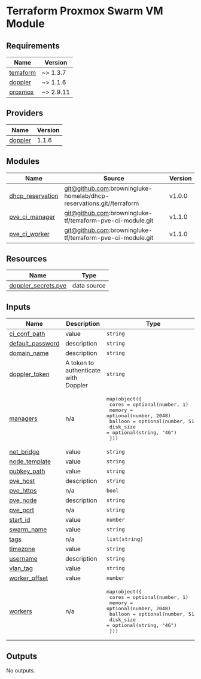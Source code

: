 # Terraform Proxmox Swarm VM Module

<!-- BEGINNING OF PRE-COMMIT-TERRAFORM DOCS HOOK -->
## Requirements

| Name | Version |
|------|---------|
| <a name="requirement_terraform"></a> [terraform](#requirement\_terraform) | ~> 1.3.7 |
| <a name="requirement_doppler"></a> [doppler](#requirement\_doppler) | ~> 1.1.6 |
| <a name="requirement_proxmox"></a> [proxmox](#requirement\_proxmox) | ~> 2.9.11 |

## Providers

| Name | Version |
|------|---------|
| <a name="provider_doppler"></a> [doppler](#provider\_doppler) | 1.1.6 |

## Modules

| Name | Source | Version |
|------|--------|---------|
| <a name="module_dhcp_reservation"></a> [dhcp\_reservation](#module\_dhcp\_reservation) | git@github.com:browningluke-homelab/dhcp-reservations.git//terraform | v1.0.0 |
| <a name="module_pve_ci_manager"></a> [pve\_ci\_manager](#module\_pve\_ci\_manager) | git@github.com:browningluke-tf/terraform-pve-ci-module.git | v1.1.0 |
| <a name="module_pve_ci_worker"></a> [pve\_ci\_worker](#module\_pve\_ci\_worker) | git@github.com:browningluke-tf/terraform-pve-ci-module.git | v1.1.0 |

## Resources

| Name | Type |
|------|------|
| [doppler_secrets.pve](https://registry.terraform.io/providers/DopplerHQ/doppler/latest/docs/data-sources/secrets) | data source |

## Inputs

| Name | Description | Type | Default | Required |
|------|-------------|------|---------|:--------:|
| <a name="input_ci_conf_path"></a> [ci\_conf\_path](#input\_ci\_conf\_path) | value | `string` | n/a | yes |
| <a name="input_default_password"></a> [default\_password](#input\_default\_password) | description | `string` | `"cloud1"` | no |
| <a name="input_domain_name"></a> [domain\_name](#input\_domain\_name) | description | `string` | n/a | yes |
| <a name="input_doppler_token"></a> [doppler\_token](#input\_doppler\_token) | A token to authenticate with Doppler | `string` | n/a | yes |
| <a name="input_managers"></a> [managers](#input\_managers) | n/a | <pre>map(object({<br>    cores     = optional(number, 1)<br>    memory    = optional(number, 2048)<br>    balloon   = optional(number, 512)<br>    disk_size = optional(string, "4G")<br>  }))</pre> | n/a | yes |
| <a name="input_net_bridge"></a> [net\_bridge](#input\_net\_bridge) | value | `string` | `"vmbr99"` | no |
| <a name="input_node_template"></a> [node\_template](#input\_node\_template) | value | `string` | n/a | yes |
| <a name="input_pubkey_path"></a> [pubkey\_path](#input\_pubkey\_path) | value | `string` | n/a | yes |
| <a name="input_pve_host"></a> [pve\_host](#input\_pve\_host) | description | `string` | n/a | yes |
| <a name="input_pve_https"></a> [pve\_https](#input\_pve\_https) | n/a | `bool` | `true` | no |
| <a name="input_pve_node"></a> [pve\_node](#input\_pve\_node) | description | `string` | n/a | yes |
| <a name="input_pve_port"></a> [pve\_port](#input\_pve\_port) | n/a | `string` | `"8006"` | no |
| <a name="input_start_id"></a> [start\_id](#input\_start\_id) | value | `number` | n/a | yes |
| <a name="input_swarm_name"></a> [swarm\_name](#input\_swarm\_name) | value | `string` | n/a | yes |
| <a name="input_tags"></a> [tags](#input\_tags) | n/a | `list(string)` | `[]` | no |
| <a name="input_timezone"></a> [timezone](#input\_timezone) | value | `string` | `"America/Vancouver"` | no |
| <a name="input_username"></a> [username](#input\_username) | description | `string` | `"luke"` | no |
| <a name="input_vlan_tag"></a> [vlan\_tag](#input\_vlan\_tag) | value | `string` | n/a | yes |
| <a name="input_worker_offset"></a> [worker\_offset](#input\_worker\_offset) | value | `number` | n/a | yes |
| <a name="input_workers"></a> [workers](#input\_workers) | n/a | <pre>map(object({<br>    cores     = optional(number, 1)<br>    memory    = optional(number, 2048)<br>    balloon   = optional(number, 512)<br>    disk_size = optional(string, "4G")<br>  }))</pre> | n/a | yes |

## Outputs

No outputs.
<!-- END OF PRE-COMMIT-TERRAFORM DOCS HOOK -->

